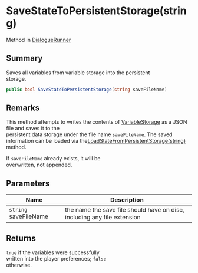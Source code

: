# SaveStateToPersistentStorage(string)

Method in [DialogueRunner](yarn.unity.dialoguerunner.md)

## Summary

Saves all variables from variable storage into the persistent\
storage.

```csharp
public bool SaveStateToPersistentStorage(string saveFileName)
```

## Remarks

This method attempts to writes the contents of [VariableStorage](yarn.unity.dialoguerunner.variablestorage.md) as a JSON file and saves it to the\
persistent data storage under the file name `saveFileName`. The saved information can be loaded via the[LoadStateFromPersistentStorage(string)](yarn.unity.dialoguerunner.loadstatefrompersistentstorage.md) method.

If `saveFileName` already exists, it will be\
overwritten, not appended.

## Parameters

| Name                  | Description                                                              |
| --------------------- | ------------------------------------------------------------------------ |
| `string` saveFileName | the name the save file should have on disc, including any file extension |

## Returns

`true` if the variables were successfully\
written into the player preferences; `false`\
otherwise.
